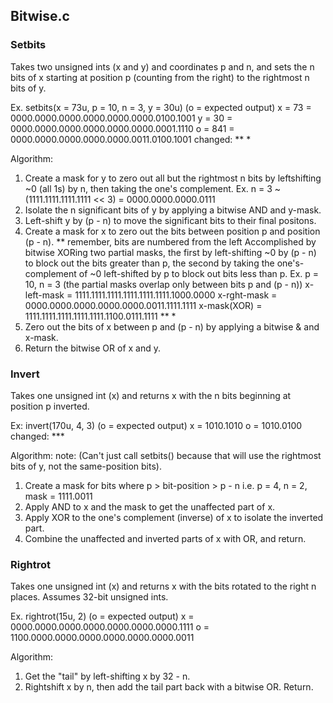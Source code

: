 ## Bitwise.c

### Setbits
Takes two unsigned ints (x and y) and coordinates p and n,
and sets the n bits of x starting at position p (counting from the right)
to the rightmost n bits of y.

Ex. setbits(x = 73u, p = 10, n = 3, y = 30u) (o = expected output)
x =  73 = 0000.0000.0000.0000.0000.0000.0100.1001
y =  30 = 0000.0000.0000.0000.0000.0000.0001.1110
o = 841 = 0000.0000.0000.0000.0000.0011.0100.1001
changed:                             ** *

Algorithm:
1. Create a mask for y to zero out all but the rightmost n bits by leftshifting ~0 (all 1s) by n,
   then taking the one's complement.
   Ex. n = 3 ~(1111.1111.1111.1111 << 3) = 0000.0000.0000.0111
2. Isolate the n significant bits of y by applying a bitwise AND and y-mask.
3. Left-shift y by (p - n) to move the significant bits to their final positons.
4. Create a mask for x to zero out the bits between position p and position (p - n).
   ** remember, bits are numbered from the left
   Accomplished by bitwise XORing two partial masks,
   the first by left-shifting ~0 by (p - n) to block out the bits greater than p,
   the second by taking the one's-complement of ~0 left-shifted by p to block out bits less than p.
   Ex. p = 10, n = 3 (the partial masks overlap only between bits p and (p - n))
   x-left-mask = 1111.1111.1111.1111.1111.1111.1000.0000
   x-rght-mask = 0000.0000.0000.0000.0000.0011.1111.1111
   x-mask(XOR) = 1111.1111.1111.1111.1111.1100.0111.1111
                                            ** *
5. Zero out the bits of x between p and (p - n) by applying a bitwise & and x-mask.
6. Return the bitwise OR of x and y.

### Invert
Takes one unsigned int (x) and returns x with the n bits beginning at position p inverted.

Ex: invert(170u, 4, 3) (o = expected output)
x = 1010.1010
o = 1010.0100
changed: ***

Algorithm:
note: (Can't just call setbits() because that will use the rightmost bits of y, not the same-position bits).
1. Create a mask for bits where p > bit-position > p - n
   i.e. p = 4, n = 2, mask = 1111.0011
2. Apply AND to x and the mask to get the unaffected part of x.
3. Apply XOR to the one's complement (inverse) of x to isolate the inverted part.
4. Combine the unaffected and inverted parts of x with OR, and return.

### Rightrot
Takes one unsigned int (x) and returns x with the bits rotated to the right n places.
Assumes 32-bit unsigned ints.

Ex. rightrot(15u, 2) (o = expected output)
x = 0000.0000.0000.0000.0000.0000.0000.1111
o = 1100.0000.0000.0000.0000.0000.0000.0011

Algorithm:
1. Get the "tail" by left-shifting x by 32 - n.
2. Rightshift x by n, then add the tail part back with a bitwise OR. Return.
